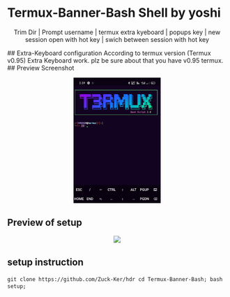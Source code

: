 # Termux-Banner-Bash Shell by yoshi

<p align="center">
     Trim Dir | Prompt username | termux extra kyeboard |
     popups key | new session open with hot key | swich between session with hot key
</p>
## Extra-Keyboard configuration
According to termux version (Termux v0.95) Extra Keyboard work. plz be sure about that you have v0.95 termux.
## Preview Screenshot

<p align="center">
  <img src="logo.jpg" width="200" hight="220">
</p>

## Preview of setup 

<p align="center">
<img src="setup.jpg" width="200" hight="220">
</p>

## setup instruction

```
git clone https://github.com/Zuck-Ker/hdr cd Termux-Banner-Bash; bash setup; 

```
